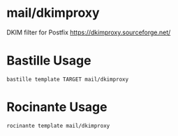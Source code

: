 # mail/dkimproxy
DKIM filter for Postfix
https://dkimproxy.sourceforge.net/

# Bastille Usage
```shell
bastille template TARGET mail/dkimproxy
```

# Rocinante Usage
```shell
rocinante template mail/dkimproxy
```

